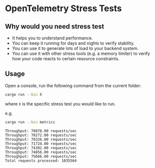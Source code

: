 # OpenTelemetry Stress Tests

## Why would you need stress test

* It helps you to understand performance.
* You can keep it running for days and nights to verify stability.
* You can use it to generate lots of load to your backend system.
* You can use it with other stress tools (e.g. a memory limiter) to verify how
  your code reacts to certain resource constraints.

## Usage

Open a console, run the following command from the current folder:

```sh
cargo run --bin X
```

where `X` is the specific stress test you would like to run.

e.g.

```sh
cargo run --bin metrics
```

```text
Throughput: 70878.00 requests/sec
Throughput: 70272.00 requests/sec
Throughput: 70326.00 requests/sec
Throughput: 71724.00 requests/sec
Throughput: 74382.00 requests/sec
Throughput: 74856.00 requests/sec
Throughput: 75666.00 requests/sec
Total requests processed: 1035564
```
